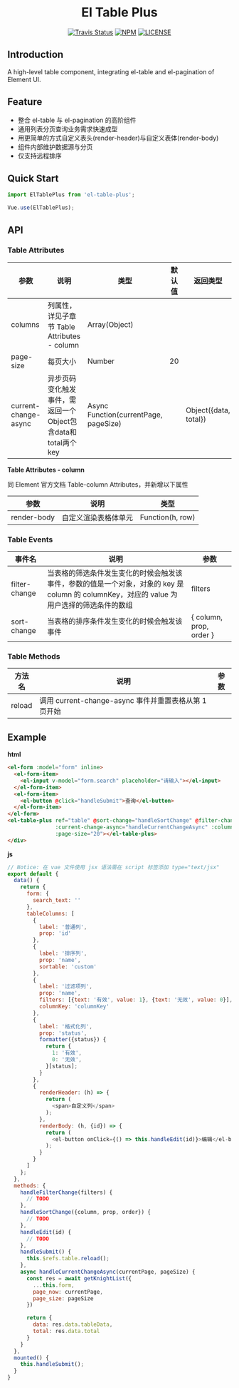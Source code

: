 <h1 align="center">El Table Plus</h1>

<p align="center">
  <a href="https://travis-ci.org/chikara-chan/el-table-plus"><img alt="Travis Status" src="https://img.shields.io/travis/chikara-chan/el-table-plus/master.svg"></a>
  <a href="https://www.npmjs.com/package/el-table-plus"><img alt="NPM" src="https://img.shields.io/npm/v/el-table-plus.svg"></a>
  <a href="https://github.com/chikara-chan/el-table-plus/blob/master/LICENSE"><img alt="LICENSE" src="https://img.shields.io/npm/l/el-table-plus.svg"></a>
</p>

## Introduction

A high-level table component, integrating el-table and el-pagination of Element UI.

## Feature

- 整合 el-table 与 el-pagination 的高阶组件
- 通用列表分页查询业务需求快速成型
- 用更简单的方式自定义表头(render-header)与自定义表体(render-body)
- 组件内部维护数据源与分页
- 仅支持远程排序

## Quick Start

``` js
import ElTablePlus from 'el-table-plus';

Vue.use(ElTablePlus);
```

## API

### Table Attributes

参数 | 说明 | 类型 | 默认值 | 返回类型
--- | --- | --- | --- | ---
columns | 列属性，详见子章节 Table Attributes - column | Array(Object) | | |
page-size | 每页大小 | Number | 20 | |
current-change-async | 异步页码变化触发事件，需返回一个Object包含data和total两个key | Async Function(currentPage, pageSize) | | Object({data, total})

**Table Attributes - column**

同 Element 官方文档 Table-column Attributes，并新增以下属性

参数 | 说明 | 类型
--- | --- | ---
render-body | 自定义渲染表格体单元 | Function(h, row)

### Table Events

事件名 | 说明 | 参数
--- | --- | ---
filter-change | 当表格的筛选条件发生变化的时候会触发该事件，参数的值是一个对象，对象的 key 是 column 的 columnKey，对应的 value 为用户选择的筛选条件的数组 | filters
sort-change | 当表格的排序条件发生变化的时候会触发该事件 | { column, prop, order }

### Table Methods

方法名 | 说明 | 参数
--- | --- | ---
reload | 调用 current-change-async 事件并重置表格从第 1 页开始 |

## Example

**html**

``` html
<el-form :model="form" inline>
  <el-form-item>
    <el-input v-model="form.search" placeholder="请输入"></el-input>
  </el-form-item>
  <el-form-item>
    <el-button @click="handleSubmit">查询</el-button>
  </el-form-item>
</el-form>
<el-table-plus ref="table" @sort-change="handleSortChange" @filter-change="handleFilterChange"
               :current-change-async="handleCurrentChangeAsync" :columns="tableColumns"
               :page-size="20"></el-table-plus>
</div>
```

**js**

``` js
// Notice: 在 vue 文件使用 jsx 语法需在 script 标签添加 type="text/jsx"
export default {
  data() {
    return {
      form: {
        search_text: ''
      },
      tableColumns: [
        {
          label: '普通列',
          prop: 'id'
        },
        {
          label: '排序列',
          prop: 'name',
          sortable: 'custom'
        },
        {
          label: '过滤项列',
          prop: 'name',
          filters: [{text: '有效', value: 1}, {text: '无效', value: 0}],
          columnKey: 'columnKey'
        },
        {
          label: '格式化列',
          prop: 'status',
          formatter({status}) {
            return {
              1: '有效',
              0: '无效',
            }[status];
          }
        },
        {
          renderHeader: (h) => {
            return (
              <span>自定义列</span>
            );
          },
          renderBody: (h, {id}) => {
            return (
              <el-button onClick={() => this.handleEdit(id)}>编辑</el-button>
            );
          }
        }
      ]
    };
  },
  methods: {
    handleFilterChange(filters) {
      // TODO
    },
    handleSortChange({column, prop, order}) {
      // TODO
    },
    handleEdit(id) {
      // TODO
    },
    handleSubmit() {
      this.$refs.table.reload();
    },
    async handleCurrentChangeAsync(currentPage, pageSize) {
      const res = await getKnightList({
        ...this.form,
        page_now: currentPage,
        page_size: pageSize
      })

      return {
        data: res.data.tableData,
        total: res.data.total
      }
    }
  },
  mounted() {
    this.handleSubmit();
  }
}
```
